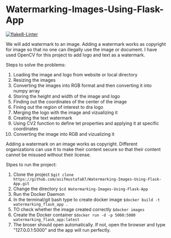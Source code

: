 # Watermarking-Images-Using-Flask-App
[![flake8-Linter](https://github.com/asifmustafa87/Watermarking-Images-Using-Flask-App/actions/workflows/flake8-linter.yml/badge.svg)](https://github.com/asifmustafa87/Watermarking-Images-Using-Flask-App/actions/workflows/flake8-linter.yml)

We will add watermark to an image. Adding a watermark works as copyright for image so that no one can illegally use the image or document. I have used OpenCV for this project to add logo and text as a watermark.


Steps to solve the problems: 
1. Loading the image and logo from website or local directory
2. Resizing the images
3. Converting the images into RGB format and then converting it into numpy array
4. Storing the height and width of the image and logo
5. Finding out the coordinates of the center of the image
6. Fining out the region of interest to dra logo
7. Merging the logo with the image and vizualizing it
8. Creating the text watermark
9. Using CV2 function to define tet properties and applying it at specific coordinates
10. Converting the image into RGB and vizualizing it

Adding a watermark on an image works as copyright. Different organizations can use it to make their content secure so that their content cannot be misused without their license. 

Stpes to run the project:
1. Clone the project `$git clone https://github.com/asifmustafa87/Watermarking-Images-Using-Flask-App.git`
2. Change the directory `$cd Watermarking-Images-Using-Flask-App`
2. Run the Docker Daemon
3. In the terminal/git bash type to create docker image `$docker build -t watermarking_flask_app .`
4. TO check whether the image created correctly `$docker images`
5. Create the Docker container `$docker run -d -p 5000:5000 watermarking_flask_app:latest`
6. The broser should open automatically. If not, open the browser and type "127.0.0.1:5000" and the app will run perfectly.
